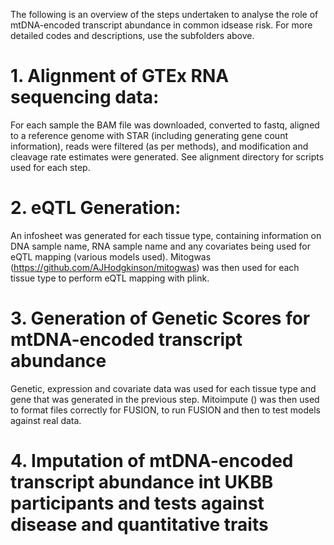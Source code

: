 The following is an overview of the steps undertaken to analyse the role of mtDNA-encoded transcript abundance in common idsease risk. For more detailed codes and descriptions, use the subfolders above.

# 1. Alignment of GTEx RNA sequencing data:

For each sample the BAM file was downloaded, converted to fastq, aligned to a reference genome with STAR (including generating gene count information), reads were filtered (as per methods), and modification and cleavage rate estimates were generated.  See alignment directory for scripts used for each step.

# 2. eQTL Generation:

An infosheet was generated for each tissue type, containing information on DNA sample name, RNA sample name and any covariates being used for eQTL mapping (various models used). Mitogwas (https://github.com/AJHodgkinson/mitogwas) was then used for each tissue type to perform eQTL mapping with plink.

# 3. Generation of Genetic Scores for mtDNA-encoded transcript abundance

Genetic, expression and covariate data was used for each tissue type and gene that was generated in the previous step.  Mitoimpute () was then used to format files correctly for FUSION, to run FUSION and then to test models against real data.

# 4. Imputation of mtDNA-encoded transcript abundance int UKBB participants and tests against disease and quantitative traits


